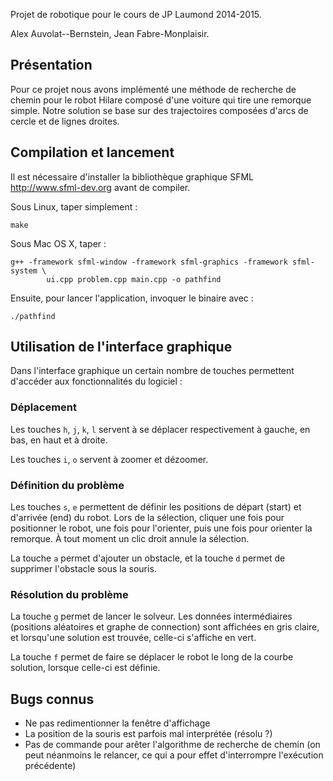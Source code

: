 Projet de robotique pour le cours de JP Laumond 2014-2015.

Alex Auvolat--Bernstein, Jean Fabre-Monplaisir.


## Présentation

Pour ce projet nous avons implémenté une méthode de recherche de chemin pour le
robot Hilare composé d'une voiture qui tire une remorque simple. Notre solution
se base sur des trajectoires composées d'arcs de cercle et de lignes droites.


## Compilation et lancement

Il est nécessaire d'installer la bibliothèque graphique SFML
<http://www.sfml-dev.org> avant de compiler.

Sous Linux, taper simplement :

	make

Sous Mac OS X, taper :

	g++ -framework sfml-window -framework sfml-graphics -framework sfml-system \
			ui.cpp problem.cpp main.cpp -o pathfind

Ensuite, pour lancer l'application, invoquer le binaire avec :

	./pathfind


## Utilisation de l'interface graphique

Dans l'interface graphique un certain nombre de touches permettent d'accéder aux
fonctionnalités du logiciel :

### Déplacement

Les touches `h`, `j`, `k`, `l` servent à se déplacer respectivement à gauche, en bas, en
haut et à droite.

Les touches `i`, `o` servent à zoomer et dézoomer.

### Définition du problème

Les touches `s`, `e` permettent de définir les positions de départ (start) et
d'arrivée (end) du robot. Lors de la sélection, cliquer une fois pour
positionner le robot, une fois pour l'orienter, puis une fois pour orienter la
remorque. À tout moment un clic droit annule la sélection.

La touche `a` permet d'ajouter un obstacle, et la touche `d` permet de supprimer
l'obstacle sous la souris.

### Résolution du problème

La touche `g` permet de lancer le solveur. Les données intermédiaires (positions
aléatoires et graphe de connection) sont affichées en gris claire, et lorsqu'une
solution est trouvée, celle-ci s'affiche en vert.

La touche `f` permet de faire se déplacer le robot le long de la courbe solution,
lorsque celle-ci est définie.


## Bugs connus

- Ne pas redimentionner la fenêtre d'affichage
- La position de la souris est parfois mal interprétée (résolu ?)
- Pas de commande pour arêter l'algorithme de recherche de chemin (on peut
  néanmoins le relancer, ce qui a pour effet d'interrompre l'exécution
  précédente)



